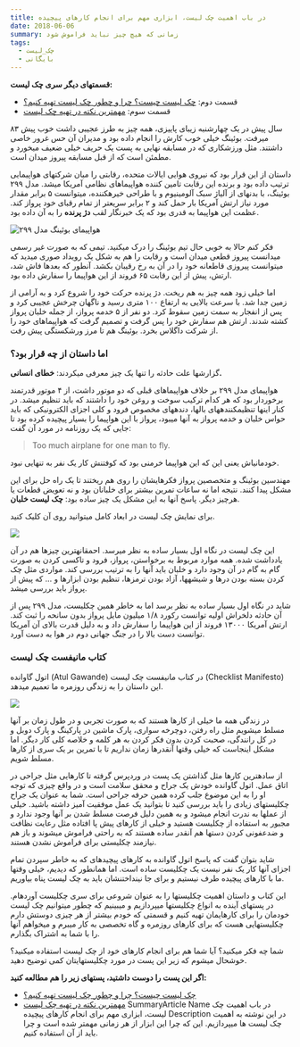 ```yaml
---
title: در باب اهمیت چک لیست، ابزاری مهم برای انجام کارهای پیچیده
date: 2018-06-06
summary: زمانی که هیچ چیز نباید فراموش شود
tags:
  - چک_لیست
  - بایگانی
---
```

**قسمتهای دیگر سری چک لیست:**

- قسمت دوم: [چک لیست چیست؟ چرا و چطور چک لیست تهیه کنیم؟](https://kakavand.me/checklist/)
- قسمت سوم: [مهمترین نکته در تهیه چک لیست](https://kakavand.me/hero-in-the-age-of-checklists/)

۸۳ سال پیش در یک چهارشنبه زیبای پاییزی، همه چیز به طرز عجیبی داشت خوب پیش میرفت. بوئینگ خیلی خوب کارش را انجام داده بود و مدیران آن حس غرور خاصی داشتند. مثل ورزشکاری که در مسابقه نهایی به پست یک حریف خیلی ضعیف میخورد و مطمئن است که از قبل مسابقه پیروز میدان است.

داستان از این قرار بود که نیروی هوایی ایالات متحده، رقابتی را میان شرکتهای هواپیمایی ترتیب داده بود و برنده این رقابت تامین کننده هواپیماهای نظامی آمریکا میشد. مدل ۲۹۹ بوئینگ، با بدنهای از آلیاژ سبک آلومینیوم و با طراحی خیرهکننده، میتوانست ۵ برابر مقدار مورد نیاز ارتش آمریکا بار حمل کند و ۲ برابر سریعتر از تمام رقبای خود پرواز کند. عظمت این هواپیما به قدری بود که یک خبرنگار لقب **دژ پرنده** را به آن داده بود.

![هواپیمای بوئینگ مدل ۲۹۹](https://kakavand.me/wp-content/uploads/2018/06/boeing-299-449x298.jpg)

فکر کنم حالا به خوبی حال تیم بوئینگ را درک میکنید. تیمی که به صورت غیر رسمی میدانست پیروز قطعی میدان است و رقابت را هم به شکل یک رویداد صوری میدید که میتوانست پیروزی قاطعانه خود را در آن به رخ رقیبان بکشد. آنطور که بعدها فاش شد، ارتش، پیش از این رقابت ۶۵ فروند از این هواپیما را سفارش داده بود.

اما خیلی زود همه چیز به هم ریخت. دژ پرنده حرکت خود را شروع کرد و به آرامی از زمین جدا شد. با سرعت بالایی به ارتفاع ۱۰۰ متری رسید و ناگهان چرخش عجیبی کرد و پس از انفجار به سمت زمین سقوط کرد. دو نفر از ۵ خدمه پرواز، از جمله خلبان پرواز کشته شدند. ارتش هم سفارش خود را پس گرفت و تصمیم گرفت که هواپیماهای خود را از شرکت داگلاس بخرد. بوئینگ هم تا مرز ورشکستگی پیش رفت.

### اما داستان از چه قرار بود؟

گزارشها علت حادثه را تنها یک چیز معرفی میکردند: **خطای انسانی.**

هواپیمای مدل ۲۹۹ بر خلاف هواپیماهای قبلی که دو موتور داشت، از ۴ موتور قدرتمند برخوردار بود که هر کدام ترکیب سوخت و روغن خود را داشتند که باید تنظیم میشد. در کنار اینها تنظیمکنندههای بالها، دندههای مخصوص فرود و کلی اجزای الکترونیکی که باید حواس خلبان و خدمه پرواز به آنها میبود، پرواز با این هواپیما را بسیار پیچیده کرده بود تا جایی که یک روزنامه در مورد آن گفت:

> Too much airplane for one man to fly.

خودمانیاش یعنی این که این هواپیما خرمنی بود که کوفتنش کار یک نفر به تنهایی نبود.

مهندسین بوئینگ و متخصصین پرواز فکرهایشان را روی هم ریختند تا یک راه حل برای این مشکل پیدا کنند. نتیجه اما نه ساعات تمرین بیشتر برای خلبانان بود و نه تعویض قطعات یا هرچیز دیگر. پاسخ آنها به این مشکل یک چیز ساده بود: **چک لیست خلبان**.

برای نمایش چک لیست در ابعاد کامل میتوانید روی آن کلیک کنید.

[![](https://kakavand.me/wp-content/uploads/2018/06/b17-449x304.png)](https://kakavand.me/wp-content/uploads/2018/06/b17.png)

این چک لیست در نگاه اول بسیار ساده به نظر میرسد. احمقانهترین چیزها هم در آن یادداشت شده. همه موارد مربوط به برخواستن، پرواز، فرود و تاکسی کردن به صورت گام به گام در آن وجود دارد و خلبان باید آنها را به ترتیب بررسی کند. مواردی مثل چک کردن بسته بودن درها و شیشهها، آزاد بودن ترمزها، تنظیم بودن ابزارها و … که پیش از پرواز باید بررسی میشد.

شاید در نگاه اول بسیار ساده به نظر برسد اما به خاطر همین چکلیست، مدل ۲۹۹ پس از آن حادثه دلخراش اولیه توانست رکورد ۱/۸ میلیون مایل پرواز بدون سانحه را ثبت کند. ارتش آمریکا ۱۳۰۰۰ فروند از این هواپیما را سفارش داد و به دلیل قدرت بالای آن آمریکا توانست دست بالا را در جنگ جهانی دوم در هوا به دست آورد.

### کتاب مانیفست چک لیست

اتول گاوانده (Atul Gawande) در کتاب مانیفست چک لیست (Checklist Manifesto) این داستان را به زندگی روزمره ما تعمیم میدهد.

![](https://kakavand.me/wp-content/uploads/2018/06/292478-2013-05-general-profile-headshot-aubrey-calo-449x304.jpg)

در زندگی همه ما خیلی از کارها هستند که به صورت تجربی و در طول زمان بر آنها مسلط میشویم مثل راه رفتن، دوچرخه سواری، پارک ماشین در پارکینگ و پارک دوبل و در کل رانندگی، صحبت کردن بدون فکر کردن به هر کلمه و خلاصه کلی کار دیگر. اما مشکل اینجاست که خیلی وقتها آنقدرها زمان نداریم تا با تمرین بر یک سری از کارها مسلط شویم.

از سادهترین کارها مثل گذاشتن یک پست در وردپرس گرفته تا کارهایی مثل جراحی در اتاق عمل. اتول گاوانده خودش یک جراح و محقق سلامت است و در واقع چیزی که توجه او را به این موضوع جلب کرده همین حرفه جراحی است. شما به عنوان یک جراح چکلیستهای زیادی را باید بررسی کنید تا بتوانید یک عمل موفقیت آمیز داشته باشید. خیلی از عملها به ندرت انجام میشود و به همین دلیل فرصت مسلط شدن بر آنها وجود ندارد و مجبور به استفاده از چکلیست هستید و خیلی از کارهای پیش پا افتاده مثل رعایت نظافت و ضدعفونی کردن دستها هم آنقدر ساده هستند که به راحتی فراموش میشوند و باز هم نیازمند چکلیستی برای فراموش نشدن هستند.

شاید بتوان گفت که پاسخ اتول گاوانده به کارهای پیچیدهای که به خاطر سپردن تمام اجزای آنها کار یک نفر نیست یک چکلیست ساده است. اما همانطور که دیدیم، خیلی وقتها ما با کارهای پیچیده طرف نیستیم و برای جا نینداختنشان باید به چک لیست پناه بیاوریم.

این کتاب و داستان اهمیت چکلیستها را به عنوان شروعی برای سری چکلیست آوردهام. در پستهای آینده به انواع چکلیستها میپردازیم و میبینیم که چطور میتوانیم چک لیست خودمان را برای کارهایمان تهیه کنیم و قسمتی که خودم بیشتر از هر چیزی دوستش دارم چکلیستهایی هست که برای کارهای روزمره و گاه تخصصی به کار میبرم و میخواهم آنها را با شما به اشتراک بگذارم.

شما چه فکر میکنید؟ آیا شما هم برای انجام کارهای خود از چک لیست استفاده میکنید؟ خوشحال میشوم که زیر این پست در مورد چکلیستهایتان کمی توضیح دهید.

**اگر این پست را دوست داشتید، پستهای زیر را هم مطالعه کنید:**

- [چک لیست چیست؟ چرا و چطور چک لیست تهیه کنیم؟](https://kakavand.me/checklist/)
- [مهمترین نکته در تهیه چک لیست](https://kakavand.me/hero-in-the-age-of-checklists/)
SummaryArticle Name در باب اهمیت چک لیست، ابزاری مهم برای انجام کارهای پیچیده Description در این نوشته به اهمیت چک لیست ها میپردازیم. این که چرا این ابزار از هر زمانی مهمتر شده است و چرا باید از آن استفاده کنیم.